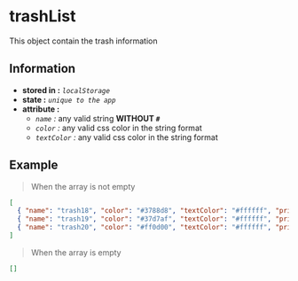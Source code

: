 # trashList

This object contain the trash information

## Information

- **stored in :** _`localStorage`_
- **state :** _`unique to the app`_
- **attribute :**
  - _`name` :_ any valid string **WITHOUT `#`**
  - _`color` :_ any valid css color in the string format
  - _`textColor` :_ any valid css color in the string format

## Example

> When the array is not empty

```json
[
  { "name": "trash18", "color": "#3788d8", "textColor": "#ffffff", "price": 9 },
  { "name": "trash19", "color": "#37d7af", "textColor": "#ffffff", "price": 3 },
  { "name": "trash20", "color": "#ff0d00", "textColor": "#ffffff", "price": 6 }
]
```

> When the array is empty

```json
[]
```
